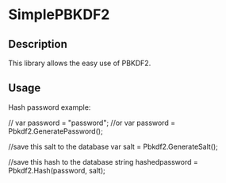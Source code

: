 # SimplePBKDF2

## Description

This library allows the easy use of PBKDF2.

## Usage

Hash password example:

  //
  var password = "password";
  //or
  var password = Pbkdf2.GeneratePassword();
  
  //save this salt to the database
  var salt = Pbkdf2.GenerateSalt();

  //save this hash to the database
  string hashedpassword = Pbkdf2.Hash(password, salt);
